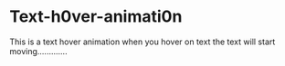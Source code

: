 # Text-h0ver-animati0n
This is a text hover animation when you hover on text the text will start moving.............
